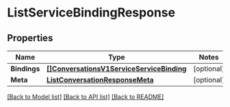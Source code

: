 # ListServiceBindingResponse

## Properties
Name | Type | Notes
------------ | ------------- | -------------
**Bindings** | [**[]ConversationsV1ServiceServiceBinding**](conversations.v1.service.service_binding.md) | [optional] 
**Meta** | [**ListConversationResponseMeta**](ListConversationResponse_meta.md) | [optional] 

[[Back to Model list]](../README.md#documentation-for-models) [[Back to API list]](../README.md#documentation-for-api-endpoints) [[Back to README]](../README.md)


